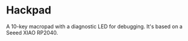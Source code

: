 # Hackpad

A 10-key macropad with a diagnostic LED for debugging. It's based on a Seeed XIAO RP2040.
